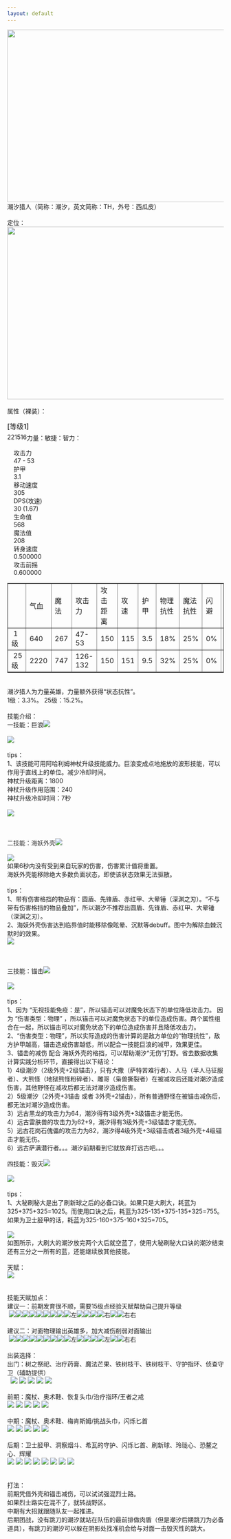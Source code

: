 ```yaml
---
layout: default
---
```


<div style=""><img style="height:400px;width:600px" src="pictures/潮汐猎人载入.jpeg"></div>

<div style="">潮汐猎人（简称：潮汐，英文简称：TH，外号：西瓜皮）</div>
<br>

<div style="">定位：</div>
<div style="">
<img style="height:400px;width:600px" src="pictures/潮汐猎人定位.png">
</div>
<div style=""><br></div>
<div style="">属性（裸装）：<br>


<div>
<div style="display:table;width: 100%;margin-bottom: 15px;position: relative;">
	<div style="line-height: 32px;font-size: 18px;font-weight: 500;margin-top:10px;"><span style="font-size: 16px;">[等级<span id="level">1</span>]</span></div><span>力量：<div id="str" style="line-height: 18px;float: left;">22</div>敏捷：<div id="agi" style="line-height: 18px;float: left;">15</div>智力：<div id="int" style="line-height: 18px;float: left;">16</div></span><span style="line-height: 20px;position: absolute;top:10px;right: 10px;font-size: 12px;line-height: 20px;"></span></div><div id="slider-range-max" style="width: 90%;margin-left: 20px;" class="ui-slider ui-slider-horizontal ui-widget ui-widget-content ui-corner-all"><div class="ui-slider-range ui-widget-header ui-corner-all ui-slider-range-max" style="width: 100%;"></div><span class="ui-slider-handle ui-state-default ui-corner-all" tabindex="0" style="left: 0%;"></span></div><div style="margin: 15px;display:table;"><div class="hero-stats">
              攻击力<br><span id="attack">47 - 53</span></div><div class="hero-stats">
                护甲<br><span id="armor">3.1</span></div><div class="hero-stats">
                 移动速度<br><span>305</span></div><div class="hero-stats">
                DPS(攻速)<br><span id="dps">30 (1.67)</span></div><div class="hero-stats">
                生命值<br><span id="health">568</span></div><div class="hero-stats">
                魔法值<br><span id="mana">208</span></div><div class="hero-stats">
                转身速度<br><span>0.500000</span></div><div class="hero-stats">
                攻击前摇<br><span>0.600000</span></div></div>

</div>



<table border="1" cellpadding="3" cellspacing="1" style="width:100%">

<tbody>

<tr>
<td>&nbsp;</td>
<td>气血</td>
<td>魔法</td>
<td>攻击力</td>
<td>攻击距离</td>
<td>攻速</td>
<td>护甲</td>
<td>物理抗性</td>
<td>魔法抗性</td>
<td>闪避</td>
<td>法强</td>
<td>生命恢复</td>
<td>魔法恢复</td>
</tr>

<tr>
<td>&nbsp;1级</td>
<td>640</td>
<td>267</td>
<td>47-53</td>
<td>150</td>
<td>115</td>
<td>3.5</td>
<td>18%</td>
<td>25%</td>
<td>0%</td>
<td>1.1%</td>
<td>1.5+0.24</td>
<td>0.9+0.29</td>
</tr>

<tr>
<td>&nbsp;25级</td>
<td>2220</td>
<td>747</td>
<td>126-132</td>
<td>150</td>
<td>151</td>
<td>9.5</td>
<td>32%</td>
<td>25%</td>
<td>0%</td>
<td>3.8%</td>
<td>1.5+1.08</td>
<td>0.9+1.02</td>
</tr>

</tbody>

</table>
<div><br></div>
<div>潮汐猎人为力量英雄，力量额外获得“状态抗性”。</div>
<div>1级：3.3%。 25级：15.2%。</div>
<div><br></div>
<div>
<div>技能介绍：</div>
<div>一技能：巨浪<img src="pictures/一技能.jpg"></div>
<div><br></div>
<div>
	<img src="pictures/一技能介绍.png">
</div>
</div>
<div><br></div>
<div>tips：</div>
<div>
<div>1、该技能可用阿哈利姆神杖升级技能威力。巨浪变成点地施放的波形技能，可以作用于直线上的单位。减少冷却时间。</div>
<div>神杖升级距离：1800</div>
<div>神杖升级作用范围：240</div>
<div>神杖升级冷却时间：7秒</div>
<div><br></div>
<div><img src="pictures/潮汐A帐一技能.gif"></div>
<br>
<br>
<div><span style="background-color: rgb(255, 255, 255); color: rgb(51, 51, 51);"><br>
</span></div>
<div><font color="#333333">二技能：海妖外壳</font><img src="pictures/二技能.jpg"></div>
</div>
<div><br></div>
<div>
	<img src="pictures/二技能介绍.png">
</div>
<div>
<div>如果6秒内没有受到来自玩家的伤害，伤害累计值将重置。</div>
<div>海妖外壳能移除绝大多数负面状态，即使该状态效果无法驱散。</div>
</div>
<div><br></div>
<div>tips：</div>
<div>
1、带有伤害格挡的物品有：圆盾、先锋盾、赤红甲、大晕锤（深渊之刃）。“不与带有伤害格挡的物品叠加”，所以潮汐不推荐出圆盾、先锋盾、赤红甲、大晕锤（深渊之刃）。</div>
<div>2、海妖外壳伤害达到临界值时能移除像眩晕、沉默等debuff。图中为解除血棘沉默时的效果。</div>
<div><img src="pictures/海妖外壳解debuff.gif"><br>
<br></div>
<div><br></div>
<div><br></div>
<div>三技能：锚击<img src="pictures/三技能.jpg"></div>
<div><br></div>
<div>
	<img src="pictures/三技能介绍.png">
</div>
<div><br></div>
<div>tips：</div>
<div>1、因为
“无视技能免疫：是”，所以锚击可以对魔免状态下的单位降低攻击力。&nbsp;<span style="text-indent: 2em;">因为 “伤害类型：物理”
，所以锚击可以对魔免状态下的单位造成伤害。</span><span style="text-indent: 2em;">两个属性组合在一起，所以锚击可以对魔免状态下的单位造成伤害并且降低攻击力。</span></div>
<div>2、“<span style="text-indent: 2em;">伤害类型：物理</span><span style="text-indent: 2em;">”，所以实际造成的伤害计算的是敌方单位的“物理抗性”，敌方护甲越高，锚击造成伤害越低，所以配合一技能巨浪的减甲，效果更佳。</span></div>
<div><span style="text-indent: 2em;">3、锚击的减伤 配合
海妖外壳的格挡，可以帮助潮汐“无伤”打野。省去数据收集计算实践分析环节，直接得出以下结论：</span></div>
<div><span style="text-indent: 2em;">1）4级潮汐（2级外壳+2级锚击），只有大撒（萨特苦难行者）、人马（半人马征服者）、大熊怪（地狱熊怪粉碎者）、雕哥（枭兽撕裂者）在被减攻后还能对潮汐造成伤害，其他野怪在减攻后都无法对潮汐造成伤害。</span></div>
<div><span style="text-indent: 2em;">2）5级潮汐（2外壳+3锚击 或者
3外壳+2锚击），所有普通野怪在被锚击减伤后，都无法对潮汐造成伤害。</span></div>
<div><span style="text-indent: 2em;">3</span>）远古黑龙的攻击力为64，潮汐得有3级外壳+3级锚击才能无伤。</div>
<div><span style="text-indent: 2em;">4）</span>远古雷肤兽的攻击力为62+9，潮汐得有3级外壳+3级锚击才能无伤。</div>
<div>5）远古花岗石傀儡的攻击力为82，潮汐得4级外壳+3级锚击或者3级外壳+4级锚击才能无伤。</div>
<div>6）远古萨满潜行者。。。潮汐前期看到它就放弃打远古吧。。。</div>
<div><br></div>
<div>四技能：毁灭<img src="pictures/四技能.png"></div>
<div><br></div>
<div>
	<img src="pictures/四技能介绍.png">
</div>
<div><br></div>
<div>tips：</div>
<div>
1、大秘刷秘大是出了刷新球之后的必备口诀。如果只是大刷大，耗蓝为325+375+325=1025。而使用口诀之后，耗蓝为325-135+375-135+325=755。如果为卫士胫甲的话，耗蓝为<span style="text-indent: 2em;">325-160+375-160+325=705。</span></div>
<div><br></div>
<div><img src="pictures/大秘刷秘大.gif"><br>
<span style="text-indent: 28px;">如图所示，大刷大的潮汐放完两个大后就空蓝了，使用大秘刷秘大口诀的潮汐结束还有三分之一所有的蓝，还能继续放其他技能。</span></div>
<div><span style="text-indent: 2em;"><br></span></div>
<div><span style="text-indent: 2em;">天赋：</span></div>
<div><img src="pictures/天赋.png"></div>
<div><br></div>
<div><br></div>
<div>
<div><span style="text-indent: 2em;">技能天赋加点：</span></div>
<div><span style="text-indent: 2em;">建议一：前期发育很不顺，需要15级点经验天赋帮助自己提升等级</span></div>
<div><span style="text-indent: 2em;">&nbsp;</span><a href="http://blog.pictures.sina.com.cn/showpic.html#url=http://album.sina.com.cn/pic/002jW8tbzy7gbSOqZFH5d" target="_blank"><img src="http://s14.sinaimg.cn/mw690/002jW8tbzy7gbSOqZFH5d&amp;690" name="image_operate_78741511956851817"></a><a href="http://blog.pictures.sina.com.cn/showpic.html#url=http://album.sina.com.cn/pic/002jW8tbzy7gbSOtz7C9c" target="_blank"><img src="http://s13.sinaimg.cn/mw690/002jW8tbzy7gbSOtz7C9c&amp;690" name="image_operate_14581511956861801"></a><a href="http://blog.pictures.sina.com.cn/showpic.html#url=http://album.sina.com.cn/pic/002jW8tbzy7gbSOtz7C9c" target="_blank"><img src="http://s13.sinaimg.cn/mw690/002jW8tbzy7gbSOtz7C9c&amp;690" name="image_operate_14581511956861801"></a><a href="http://blog.pictures.sina.com.cn/showpic.html#url=http://album.sina.com.cn/pic/002jW8tbzy7gbSOqZFH5d" target="_blank"><img src="http://s14.sinaimg.cn/mw690/002jW8tbzy7gbSOqZFH5d&amp;690" name="image_operate_78741511956851817"></a><a href="http://blog.pictures.sina.com.cn/showpic.html#url=http://album.sina.com.cn/pic/002jW8tbzy7gbSOtz7C9c" target="_blank"><img src="http://s13.sinaimg.cn/mw690/002jW8tbzy7gbSOtz7C9c&amp;690" name="image_operate_14581511956861801"></a><a href="http://blog.pictures.sina.com.cn/showpic.html#url=http://album.sina.com.cn/pic/002jW8tbzy7gd2e08ex85" target="_blank"><img src="http://s6.sinaimg.cn/mw690/002jW8tbzy7gd2e08ex85&amp;690" name="image_operate_89361512024875922"></a><a href="http://blog.pictures.sina.com.cn/showpic.html#url=http://album.sina.com.cn/pic/002jW8tbzy7gbSODSEMa0" target="_blank"><img src="http://s1.sinaimg.cn/mw690/002jW8tbzy7gbSODSEMa0&amp;690" name="image_operate_64011511956853651"></a><a href="http://blog.pictures.sina.com.cn/showpic.html#url=http://album.sina.com.cn/pic/002jW8tbzy7gbSOtz7C9c" target="_blank"><img src="http://s13.sinaimg.cn/mw690/002jW8tbzy7gbSOtz7C9c&amp;690" name="image_operate_14581511956861801"></a><a href="http://blog.pictures.sina.com.cn/showpic.html#url=http://album.sina.com.cn/pic/002jW8tbzy7gbSOqZFH5d" target="_blank"><img src="http://s14.sinaimg.cn/mw690/002jW8tbzy7gbSOqZFH5d&amp;690" name="image_operate_78741511956851817"></a><span style="text-indent: 2em;">左</span><a href="http://blog.pictures.sina.com.cn/showpic.html#url=http://album.sina.com.cn/pic/002jW8tbzy7gbSOqZFH5d" target="_blank"><img src="http://s14.sinaimg.cn/mw690/002jW8tbzy7gbSOqZFH5d&amp;690" name="image_operate_78741511956851817"></a><a href="http://blog.pictures.sina.com.cn/showpic.html#url=http://album.sina.com.cn/pic/002jW8tbzy7gd2e08ex85" target="_blank"><img src="http://s6.sinaimg.cn/mw690/002jW8tbzy7gd2e08ex85&amp;690" name="image_operate_74571512024915677"></a><a href="http://blog.pictures.sina.com.cn/showpic.html#url=http://album.sina.com.cn/pic/002jW8tbzy7gbSODSEMa0" target="_blank"><img src="http://s1.sinaimg.cn/mw690/002jW8tbzy7gbSODSEMa0&amp;690" name="image_operate_64011511956853651"></a><a href="http://blog.pictures.sina.com.cn/showpic.html#url=http://album.sina.com.cn/pic/002jW8tbzy7gbSODSEMa0" target="_blank"><img src="http://s1.sinaimg.cn/mw690/002jW8tbzy7gbSODSEMa0&amp;690" name="image_operate_64011511956853651"></a><span style="text-indent: 2em;">右</span><a href="http://blog.pictures.sina.com.cn/showpic.html#url=http://album.sina.com.cn/pic/002jW8tbzy7gbSODSEMa0" target="_blank"><img src="http://s1.sinaimg.cn/mw690/002jW8tbzy7gbSODSEMa0&amp;690" name="image_operate_64011511956853651"></a><a href="http://blog.pictures.sina.com.cn/showpic.html#url=http://album.sina.com.cn/pic/002jW8tbzy7gd2e08ex85" target="_blank"><img src="http://s6.sinaimg.cn/mw690/002jW8tbzy7gd2e08ex85&amp;690" name="image_operate_71091512024911243"></a><span style="text-indent: 2em;">右右</span></div>
<br></div>
<div><span style="text-indent: 2em;">建议二：对面物理输出英雄多，加大减伤削弱对面输出</span></div>
<div>&nbsp;<a href="http://blog.pictures.sina.com.cn/showpic.html#url=http://album.sina.com.cn/pic/002jW8tbzy7gbSOqZFH5d" target="_blank"><img src="http://s14.sinaimg.cn/mw690/002jW8tbzy7gbSOqZFH5d&amp;690" name="image_operate_78741511956851817"></a><a href="http://blog.pictures.sina.com.cn/showpic.html#url=http://album.sina.com.cn/pic/002jW8tbzy7gbSOtz7C9c" target="_blank"><img src="http://s13.sinaimg.cn/mw690/002jW8tbzy7gbSOtz7C9c&amp;690" name="image_operate_14581511956861801"></a><a href="http://blog.pictures.sina.com.cn/showpic.html#url=http://album.sina.com.cn/pic/002jW8tbzy7gbSOtz7C9c" target="_blank"><img src="http://s13.sinaimg.cn/mw690/002jW8tbzy7gbSOtz7C9c&amp;690" name="image_operate_14581511956861801"></a><a href="http://blog.pictures.sina.com.cn/showpic.html#url=http://album.sina.com.cn/pic/002jW8tbzy7gbSOqZFH5d" target="_blank"><img src="http://s14.sinaimg.cn/mw690/002jW8tbzy7gbSOqZFH5d&amp;690" name="image_operate_78741511956851817"></a><a href="http://blog.pictures.sina.com.cn/showpic.html#url=http://album.sina.com.cn/pic/002jW8tbzy7gbSOtz7C9c" target="_blank"><img src="http://s13.sinaimg.cn/mw690/002jW8tbzy7gbSOtz7C9c&amp;690" name="image_operate_14581511956861801"></a><a href="http://blog.pictures.sina.com.cn/showpic.html#url=http://album.sina.com.cn/pic/002jW8tbzy7gd2e08ex85" target="_blank"><img src="http://s6.sinaimg.cn/mw690/002jW8tbzy7gd2e08ex85&amp;690" name="image_operate_89361512024875922"></a><a href="http://blog.pictures.sina.com.cn/showpic.html#url=http://album.sina.com.cn/pic/002jW8tbzy7gbSODSEMa0" target="_blank"><img src="http://s1.sinaimg.cn/mw690/002jW8tbzy7gbSODSEMa0&amp;690" name="image_operate_64011511956853651"></a><a href="http://blog.pictures.sina.com.cn/showpic.html#url=http://album.sina.com.cn/pic/002jW8tbzy7gbSOtz7C9c" target="_blank"><img src="http://s13.sinaimg.cn/mw690/002jW8tbzy7gbSOtz7C9c&amp;690" name="image_operate_14581511956861801"></a><a href="http://blog.pictures.sina.com.cn/showpic.html#url=http://album.sina.com.cn/pic/002jW8tbzy7gbSOqZFH5d" target="_blank"><img src="http://s14.sinaimg.cn/mw690/002jW8tbzy7gbSOqZFH5d&amp;690" name="image_operate_78741511956851817"></a><span style="text-indent: 2em;">左</span><a href="http://blog.pictures.sina.com.cn/showpic.html#url=http://album.sina.com.cn/pic/002jW8tbzy7gbSOqZFH5d" target="_blank"><img src="http://s14.sinaimg.cn/mw690/002jW8tbzy7gbSOqZFH5d&amp;690" name="image_operate_78741511956851817"></a><a href="http://blog.pictures.sina.com.cn/showpic.html#url=http://album.sina.com.cn/pic/002jW8tbzy7gd2e08ex85" target="_blank"><img src="http://s6.sinaimg.cn/mw690/002jW8tbzy7gd2e08ex85&amp;690" name="image_operate_3311512024895541"></a><a href="http://blog.pictures.sina.com.cn/showpic.html#url=http://album.sina.com.cn/pic/002jW8tbzy7gbSODSEMa0" target="_blank"><img src="http://s1.sinaimg.cn/mw690/002jW8tbzy7gbSODSEMa0&amp;690" name="image_operate_64011511956853651"></a><a href="http://blog.pictures.sina.com.cn/showpic.html#url=http://album.sina.com.cn/pic/002jW8tbzy7gbSODSEMa0" target="_blank"><img src="http://s1.sinaimg.cn/mw690/002jW8tbzy7gbSODSEMa0&amp;690" name="image_operate_64011511956853651"></a><span style="text-indent: 28px;">左</span><a href="http://blog.pictures.sina.com.cn/showpic.html#url=http://album.sina.com.cn/pic/002jW8tbzy7gbSODSEMa0" target="_blank"><img src="http://s1.sinaimg.cn/mw690/002jW8tbzy7gbSODSEMa0&amp;690" name="image_operate_64011511956853651"></a><a href="http://blog.pictures.sina.com.cn/showpic.html#url=http://album.sina.com.cn/pic/002jW8tbzy7gd2e08ex85" target="_blank"><img src="http://s6.sinaimg.cn/mw690/002jW8tbzy7gd2e08ex85&amp;690" name="image_operate_13971512024875672"></a><span style="text-indent: 2em;">右右</span></div>
<div><span style="text-indent: 2em;"><br></span></div>
<div><span style="text-indent: 2em;">出装选择：</span></div>
<div><span style="text-indent: 2em;">出门：树之祭祀、治疗药膏、魔法芒果、</span><span style="text-indent: 28px;">铁树枝干</span><span style="text-indent: 2em;">、铁树枝干、守护指环、侦查守卫（辅助提供）</span></div>
<div><img class="item shuzhijisi">&nbsp;<img class="item zhiliaoyaogao">&nbsp;<a href="http://blog.pictures.sina.com.cn/showpic.html#url=http://album.sina.com.cn/pic/002jW8tbzy7gd8bLHuD8f" target="_blank"><img src="http://s16.sinaimg.cn/mw690/002jW8tbzy7gd8bLHuD8f&amp;690" name="image_operate_28841512024433719"></a>&nbsp;<a href="http://blog.pictures.sina.com.cn/showpic.html#url=http://album.sina.com.cn/pic/002jW8tbzy7gd84MNpfe1" target="_blank"><img src="http://s2.sinaimg.cn/mw690/002jW8tbzy7gd84MNpfe1&amp;690" name="image_operate_32571512024566818"></a>&nbsp;<a href="http://blog.pictures.sina.com.cn/showpic.html#url=http://album.sina.com.cn/pic/002jW8tbzy7gd84MNpfe1" target="_blank"><img src="http://s2.sinaimg.cn/mw690/002jW8tbzy7gd84MNpfe1&amp;690" name="image_operate_39481512024458082"></a>&nbsp;<a href="http://blog.pictures.sina.com.cn/showpic.html#url=http://album.sina.com.cn/pic/002jW8tbzy7gd85AG7idc" target="_blank"><img src="http://s13.sinaimg.cn/mw690/002jW8tbzy7gd85AG7idc&amp;690" name="image_operate_35571512024458172"></a>&nbsp;<a href="http://blog.pictures.sina.com.cn/showpic.html#url=http://album.sina.com.cn/pic/002jW8tbzy7gd86avSw00" target="_blank"><img src="http://s1.sinaimg.cn/mw690/002jW8tbzy7gd86avSw00&amp;690" name="image_operate_95241512024479192"></a></div>
<div><br></div>
<div><span style="text-indent: 2em;">前期：魔杖、奥术鞋、恢复头巾/治疗指环/王者之戒</span></div>
<div><a href="http://blog.pictures.sina.com.cn/showpic.html#url=http://album.sina.com.cn/pic/002jW8tbzy7gd8jeQbNab" target="_blank"><img src="http://s12.sinaimg.cn/mw690/002jW8tbzy7gd8jeQbNab&amp;690" name="image_operate_70581512024547616"></a>&nbsp;<a href="http://blog.pictures.sina.com.cn/showpic.html#url=http://album.sina.com.cn/pic/002jW8tbzy7gd8k1J3G10" target="_blank"><img src="http://s1.sinaimg.cn/mw690/002jW8tbzy7gd8k1J3G10&amp;690" name="image_operate_78871512024559300"></a>&nbsp;<a href="http://blog.pictures.sina.com.cn/showpic.html#url=http://album.sina.com.cn/pic/002jW8tbzy7gd8pqJH927" target="_blank"><img src="http://s8.sinaimg.cn/mw690/002jW8tbzy7gd8pqJH927&amp;690"></a>&nbsp;<a href="http://blog.pictures.sina.com.cn/showpic.html#url=http://album.sina.com.cn/pic/002jW8tbzy7gd8pZPmS3e" target="_blank"><img src="http://s15.sinaimg.cn/mw690/002jW8tbzy7gd8pZPmS3e&amp;690"></a>&nbsp;<a href="http://blog.pictures.sina.com.cn/showpic.html#url=http://album.sina.com.cn/pic/002jW8tbzy7gd8qqRIDb3" target="_blank"><img src="http://s4.sinaimg.cn/mw690/002jW8tbzy7gd8qqRIDb3&amp;690"></a></div>
<div><br></div>
<div><span style="text-indent: 2em;">中期：魔杖、奥术鞋、梅肯斯姆/挑战头巾，闪烁匕首</span></div>
<div><a href="http://blog.pictures.sina.com.cn/showpic.html#url=http://album.sina.com.cn/pic/002jW8tbzy7gd8jeQbNab" target="_blank"><img src="http://s12.sinaimg.cn/mw690/002jW8tbzy7gd8jeQbNab&amp;690" name="image_operate_70581512024547616"></a>&nbsp;<a href="http://blog.pictures.sina.com.cn/showpic.html#url=http://album.sina.com.cn/pic/002jW8tbzy7gd8k1J3G10" target="_blank"><img src="http://s1.sinaimg.cn/mw690/002jW8tbzy7gd8k1J3G10&amp;690" name="image_operate_11161512024639711"></a>&nbsp;<a href="http://blog.pictures.sina.com.cn/showpic.html#url=http://album.sina.com.cn/pic/002jW8tbzy7gd8krYhncd" target="_blank"><img src="http://s14.sinaimg.cn/mw690/002jW8tbzy7gd8krYhncd&amp;690" name="image_operate_66551512024548599"></a>&nbsp;<a href="http://blog.pictures.sina.com.cn/showpic.html#url=http://album.sina.com.cn/pic/002jW8tbzy7gd8kYJakd4" target="_blank"><img src="http://s5.sinaimg.cn/mw690/002jW8tbzy7gd8kYJakd4&amp;690"></a>&nbsp;<a href="http://blog.pictures.sina.com.cn/showpic.html#url=http://album.sina.com.cn/pic/002jW8tbzy7gd8lt8w58d" target="_blank"><img src="http://s14.sinaimg.cn/mw690/002jW8tbzy7gd8lt8w58d&amp;690" name="image_operate_8281512024528113"></a><br></div>
<div><span style="text-indent: 2em;"><br></span></div>
<div><span style="text-indent: 2em;">后期：卫士胫甲、洞察烟斗、希瓦的守护、闪烁匕首、刷新球、玲珑心、恐鳌之心、辉耀</span></div>
<div><a href="http://blog.pictures.sina.com.cn/showpic.html#url=http://album.sina.com.cn/pic/002jW8tbzy7gd8vh0Ojd7" target="_blank"><img src="http://s8.sinaimg.cn/mw690/002jW8tbzy7gd8vh0Ojd7&amp;690"></a>&nbsp;<a href="http://blog.pictures.sina.com.cn/showpic.html#url=http://album.sina.com.cn/pic/002jW8tbzy7gd8A1CND15" target="_blank"><img src="http://s6.sinaimg.cn/mw690/002jW8tbzy7gd8A1CND15&amp;690"></a>&nbsp;<a href="http://blog.pictures.sina.com.cn/showpic.html#url=http://album.sina.com.cn/pic/002jW8tbzy7gd8AC2Ur03" target="_blank"><img src="http://s4.sinaimg.cn/mw690/002jW8tbzy7gd8AC2Ur03&amp;690"></a>&nbsp;<a href="http://blog.pictures.sina.com.cn/showpic.html#url=http://album.sina.com.cn/pic/002jW8tbzy7gd8AWDgO5e" target="_blank"><img src="http://s15.sinaimg.cn/mw690/002jW8tbzy7gd8AWDgO5e&amp;690"></a>&nbsp;<a href="http://blog.pictures.sina.com.cn/showpic.html#url=http://album.sina.com.cn/pic/002jW8tbzy7gd8BjkTqb4" target="_blank"><img src="http://s5.sinaimg.cn/mw690/002jW8tbzy7gd8BjkTqb4&amp;690" name="image_operate_40311512024772177"></a>&nbsp;<a href="http://blog.pictures.sina.com.cn/showpic.html#url=http://album.sina.com.cn/pic/002jW8tbzy7gd8BZdoNdd" target="_blank"><img src="http://s14.sinaimg.cn/mw690/002jW8tbzy7gd8BZdoNdd&amp;690" name="image_operate_76121512024772197"></a>&nbsp;<a href="http://blog.pictures.sina.com.cn/showpic.html#url=http://album.sina.com.cn/pic/002jW8tbzy7gd8FqQOy0e" target="_blank"><img src="http://s15.sinaimg.cn/mw690/002jW8tbzy7gd8FqQOy0e&amp;690" name="image_operate_36081512024810365"></a>&nbsp;<a href="http://blog.pictures.sina.com.cn/showpic.html#url=http://album.sina.com.cn/pic/002jW8tbzy7gd8FIa4zb3" target="_blank"><img src="http://s4.sinaimg.cn/mw690/002jW8tbzy7gd8FIa4zb3&amp;690" name="image_operate_40371512024810560"></a></div>
<br>
<div><br></div>
<div>打法：</div>
<div>前期凭借外壳和锚击减伤，可以试试强混烈士路。</div>
<div>如果烈士路实在混不了，就转战野区。</div>
<div>中期有大招就跟随队友一起推进。</div>
<div>
后期团战，没有跳刀的潮汐就站在队伍的最前排做肉盾（但是潮汐后期跳刀为必备道具），有跳刀的潮汐可以躲在阴影处找准机会给与对面一击毁灭性的跳大。</div>
<div><br></div>
</div>


<script>
  var health_add = 3.300000*19;
  var mana_add = 1.700000*13;
  var armor_add = 1.500000/7;
  var health_init = 150+22*19;
  var mana_init = 16*13;
  var attack_min = 25;
  var attack_max = 31;
  var attack_min_init = 0;
  var attack_max_init = 0;
  var as_init = 1.700000/(1+1.500000/100);
  var attack_gain = 0;
  var attack_rate = 1.700000;
  var armor_init = 1+15/7;
  var main_attr= 0;
  if ('DOTA_ATTRIBUTE_STRENGTH' == 'DOTA_ATTRIBUTE_INTELLECT') {
  	main_attr = 3;
	attack_gain = 1.700000;
	attack_min_init = attack_min + 16;
	attack_max_init = attack_max + 16;
  }  	
  else {
  	if ('DOTA_ATTRIBUTE_STRENGTH' == 'DOTA_ATTRIBUTE_STRENGTH') {
  	  main_attr= 1;
  	  attack_gain = 3.300000;
  	  attack_min_init = attack_min + 22;
  	  attack_max_init = attack_max + 22;
  	} else {
  	  main_attr= 2;
  	  attack_gain = 1.500000;
  	  attack_min_init = attack_min + 15;
  	  attack_max_init = attack_max + 15;
  	}
  }
  $(function() {
    $( "#slider-range-max" ).slider({
      range: "max",
      min: 1,
      max: 25,
      value: 1,
      slide: function( event, ui ) {
      	var as_now = 1.700000/(1+ (1.500000+1.500000*(ui.value-1))/100);
        $("#amount").val(ui.value);
        $("#level").text(ui.value);
        $("#str").text( Math.round(22 + 3.300000*(ui.value-1)));
        $("#int").text( Math.round(16 + 1.700000*(ui.value-1)));
        $("#agi").text( Math.round(15 + 1.500000*(ui.value-1)));
        $("#attack").text(String(Math.round(attack_min_init+attack_gain*(ui.value-1)))+" - "+String(Math.round(attack_max_init+attack_gain*(ui.value-1))));
        $("#health").text(Math.round(health_init+health_add*(ui.value-1)));
        $("#mana").text(Math.round(mana_init+mana_add*(ui.value-1)));
        $("#armor").text((armor_init+armor_add*(ui.value-1)).toFixed(1));
		$("#dps").text( String(Math.round((1/as_now)*((attack_min_init+attack_max_init)/2 + attack_gain*(ui.value-1) ))) + " ("+ String((as_now).toFixed(2)) +")" ) ;      }
    });
    $("#amount").val( $( "#slider-range-max" ).slider( "value" ) );
    $("#dps").text( String(Math.round( (1/as_init)*((attack_min_init+attack_max_init)/2))) + " ("+ String((as_init).toFixed(2)) +")" ) ;
    $("#armor").text(armor_init.toFixed(1));
    $("#health").text(health_init);
    $("#mana").text(mana_init);
    $("#attack").text(String(attack_min_init)+" - "+String(attack_max_init));
  });
</script>


